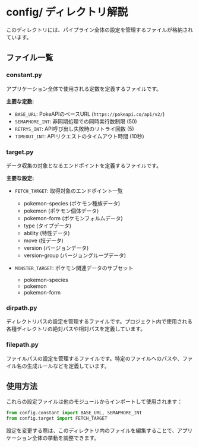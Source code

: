 # config/ ディレクトリ解説

このディレクトリには、パイプライン全体の設定を管理するファイルが格納されています。

## ファイル一覧

### constant.py
アプリケーション全体で使用される定数を定義するファイルです。

**主要な定数:**
- `BASE_URL`: PokeAPIのベースURL (`https://pokeapi.co/api/v2/`)
- `SEMAPHORE_INT`: 非同期処理での同時実行数制限 (50)
- `RETRYS_INT`: API呼び出し失敗時のリトライ回数 (5)
- `TIMEOUT_INT`: APIリクエストのタイムアウト時間 (10秒)

### target.py
データ収集の対象となるエンドポイントを定義するファイルです。

**主要な設定:**
- `FETCH_TARGET`: 取得対象のエンドポイント一覧
  - pokemon-species (ポケモン種族データ)
  - pokemon (ポケモン個体データ)
  - pokemon-form (ポケモンフォルムデータ)
  - type (タイプデータ)
  - ability (特性データ)
  - move (技データ)
  - version (バージョンデータ)
  - version-group (バージョングループデータ)

- `MONSTER_TARGET`: ポケモン関連データのサブセット
  - pokemon-species
  - pokemon
  - pokemon-form

### dirpath.py
ディレクトリパスの設定を管理するファイルです。プロジェクト内で使用される各種ディレクトリの絶対パスや相対パスを定義しています。

### filepath.py
ファイルパスの設定を管理するファイルです。特定のファイルへのパスや、ファイル名の生成ルールなどを定義しています。

## 使用方法

これらの設定ファイルは他のモジュールからインポートして使用されます：

```python
from config.constant import BASE_URL, SEMAPHORE_INT
from config.target import FETCH_TARGET
```

設定を変更する際は、このディレクトリ内のファイルを編集することで、アプリケーション全体の挙動を調整できます。

